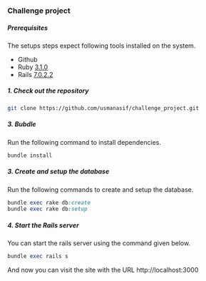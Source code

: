### Challenge project
##### Prerequisites

The setups steps expect following tools installed on the system.

- Github
- Ruby [3.1.0](https://github.com/usmanasif/challenge_project/blob/main/.ruby-version#L1)
- Rails [7.0.2.2](https://github.com/usmanasif/challenge_project/blob/main/Gemfile#L12)

##### 1. Check out the repository

```bash
git clone https://github.com/usmanasif/challenge_project.git
```

##### 3. Bubdle

Run the following command to install dependencies.

```ruby
bundle install
```

##### 3. Create and setup the database

Run the following commands to create and setup the database.

```ruby
bundle exec rake db:create
bundle exec rake db:setup
```

##### 4. Start the Rails server

You can start the rails server using the command given below.

```ruby
bundle exec rails s
```

And now you can visit the site with the URL http://localhost:3000
